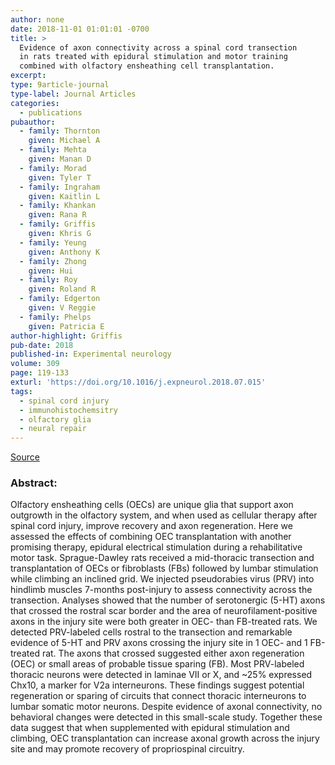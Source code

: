 ```yaml
---
author: none
date: 2018-11-01 01:01:01 -0700
title: >
  Evidence of axon connectivity across a spinal cord transection
  in rats treated with epidural stimulation and motor training
  combined with olfactory ensheathing cell transplantation.
excerpt:
type: 9article-journal
type-label: Journal Articles
categories:
  - publications
pubauthor:
  - family: Thornton
    given: Michael A
  - family: Mehta
    given: Manan D
  - family: Morad
    given: Tyler T
  - family: Ingraham
    given: Kaitlin L
  - family: Khankan
    given: Rana R
  - family: Griffis
    given: Khris G
  - family: Yeung
    given: Anthony K
  - family: Zhong
    given: Hui
  - family: Roy
    given: Roland R
  - family: Edgerton
    given: V Reggie
  - family: Phelps
    given: Patricia E
author-highlight: Griffis
pub-date: 2018
published-in: Experimental neurology
volume: 309
page: 119-133
exturl: 'https://doi.org/10.1016/j.expneurol.2018.07.015'
tags:
  - spinal cord injury
  - immunohistochemsitry
  - olfactory glia
  - neural repair
---
```


<a href="https://doi.org/10.1016/j.expneurol.2018.07.015" target="_blank">Source</a>

### Abstract: 
Olfactory ensheathing cells (OECs) are unique glia that
support axon outgrowth in the olfactory system, and when used as
cellular therapy after spinal cord injury, improve recovery and axon
regeneration. Here we assessed the effects of combining OEC
transplantation with another promising therapy, epidural electrical
stimulation during a rehabilitative motor task. Sprague-Dawley rats
received a mid-thoracic transection and transplantation of OECs or
fibroblasts (FBs) followed by lumbar stimulation while climbing an
inclined grid. We injected pseudorabies virus (PRV) into hindlimb
muscles 7-months post-injury to assess connectivity across the
transection. Analyses showed that the number of serotonergic (5-HT)
axons that crossed the rostral scar border and the area of
neurofilament-positive axons in the injury site were both greater in
OEC- than FB-treated rats. We detected PRV-labeled cells rostral to
the transection and remarkable evidence of 5-HT and PRV axons
crossing the injury site in 1 OEC- and 1 FB-treated rat. The axons
that crossed suggested either axon regeneration (OEC) or small areas
of probable tissue sparing (FB). Most PRV-labeled thoracic neurons
were detected in laminae VII or X, and \~25% expressed Chx10, a
marker for V2a interneurons. These findings suggest potential
regeneration or sparing of circuits that connect thoracic
interneurons to lumbar somatic motor neurons. Despite evidence of
axonal connectivity, no behavioral changes were detected in this
small-scale study. Together these data suggest that when
supplemented with epidural stimulation and climbing, OEC
transplantation can increase axonal growth across the injury site
and may promote recovery of propriospinal circuitry.